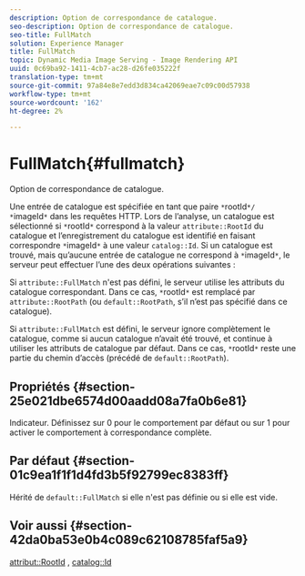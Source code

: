 ```yaml
---
description: Option de correspondance de catalogue.
seo-description: Option de correspondance de catalogue.
seo-title: FullMatch
solution: Experience Manager
title: FullMatch
topic: Dynamic Media Image Serving - Image Rendering API
uuid: 0c69ba92-1411-4cb7-ac28-d26fe035222f
translation-type: tm+mt
source-git-commit: 97a84e8e7edd3d834ca42069eae7c09c00d57938
workflow-type: tm+mt
source-wordcount: '162'
ht-degree: 2%

---
```



# FullMatch{#fullmatch}

Option de correspondance de catalogue.

Une entrée de catalogue est spécifiée en tant que paire `*`rootId`*/ *`imageId`*` dans les requêtes HTTP. Lors de l’analyse, un catalogue est sélectionné si `*`rootId`*` correspond à la valeur `attribute::RootId` du catalogue et l’enregistrement du catalogue est identifié en faisant correspondre `*`imageId`*` à une valeur `catalog::Id`. Si un catalogue est trouvé, mais qu’aucune entrée de catalogue ne correspond à `*`imageId`*`, le serveur peut effectuer l’une des deux opérations suivantes :

Si `attribute::FullMatch` n&#39;est pas défini, le serveur utilise les attributs du catalogue correspondant. Dans ce cas, `*`rootId`*` est remplacé par `attribute::RootPath` (ou `default::RootPath`, s’il n’est pas spécifié dans ce catalogue).

Si `attribute::FullMatch` est défini, le serveur ignore complètement le catalogue, comme si aucun catalogue n’avait été trouvé, et continue à utiliser les attributs de catalogue par défaut. Dans ce cas, `*`rootId`*` reste une partie du chemin d’accès (précédé de `default::RootPath`).

## Propriétés {#section-25e021dbe6574d00aadd08a7fa0b6e81}

Indicateur. Définissez sur 0 pour le comportement par défaut ou sur 1 pour activer le comportement à correspondance complète.

## Par défaut {#section-01c9ea1f1f1d4fd3b5f92799ec8383ff}

Hérité de `default::FullMatch` si elle n&#39;est pas définie ou si elle est vide.

## Voir aussi {#section-42da0ba53e0b4c089c62108785faf5a9}

[attribut::RootId](../../../../../is-api/image-catalog/image-serving-api-ref/c-image-catalog-reference/c-attributes-reference/r-rootid.md#reference-13653312925e4a08b90f99961d53f546) ,  [catalog::Id](/help/aem-is-ir-api/is-api/image-catalog/image-serving-api-ref/c-image-catalog-reference/c-image-svg-data-reference/c-image-data-reference/r-id-cat.md)
